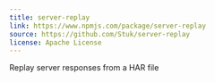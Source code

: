 ```yaml
---
title: server-replay
link: https://www.npmjs.com/package/server-replay
source: https://github.com/Stuk/server-replay
license: Apache License
---
```


Replay server responses from a HAR file
